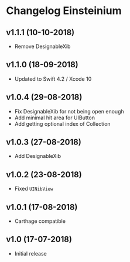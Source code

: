 # Changelog Einsteinium

## v1.1.1 (10-10-2018)
- Remove DesignableXib

## v1.1.0 (18-09-2018)
- Updated to Swift 4.2 / Xcode 10

## v1.0.4 (29-08-2018)
- Fix DesignableXib for not being open enough
- Add minimal hit area for UIButton
- Add getting optional index of Collection

## v1.0.3 (27-08-2018)
- Add DesignableXib

## v1.0.2 (23-08-2018)
- Fixed `UINibView`

## v1.0.1 (17-08-2018)
- Carthage compatible

## v1.0 (17-07-2018)
- Initial release
